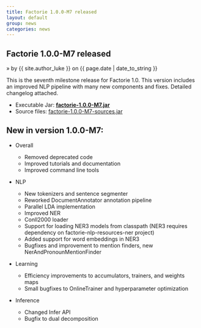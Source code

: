 ```yaml
---
title: Factorie 1.0.0-M7 released
layout: default
group: news
categories: news
---
```


## Factorie 1.0.0-M7 released
 &raquo; by {{ site.author_luke }} on {{ page.date | date_to_string }}

This is the seventh milestone release for Factorie 1.0. This version includes an improved NLP pipeline with many new components and fixes. Detailed changelog attached.

* Executable Jar: **[factorie-1.0.0-M7.jar](http://factorie.googlecode.com/files/factorie-1.0.0-M7.jar)**
* Source files: [factorie-1.0.0-M7-sources.jar](http://factorie.googlecode.com/files/factorie-1.0.0-M7-sources.jar)

New in version 1.0.0-M7:
---

* Overall
    - Removed deprecated code
    - Improved tutorials and documentation
    - Improved command line tools

* NLP
    - New tokenizers and sentence segmenter
    - Reworked DocumentAnnotator annotation pipeline
    - Parallel LDA implementation
    - Improved NER
    - Conll2000 loader
    - Support for loading NER3 models from classpath (NER3 requires dependency on factorie-nlp-resources-ner project)
    - Added support for word embeddings in NER3
    - Bugfixes and improvement to mention finders, new NerAndPronounMentionFinder

* Learning
    - Efficiency improvements to accumulators, trainers, and weights maps
    - Small bugfixes to OnlineTrainer and hyperparameter optimization

* Inference
    - Changed Infer API
    - Bugfix to dual decomposition